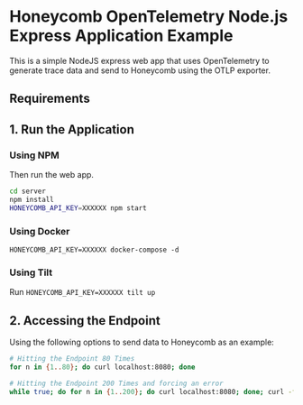 # Honeycomb OpenTelemetry Node.js Express Application Example

This is a simple NodeJS express web app that uses OpenTelemetry to generate trace data and send to Honeycomb using the OTLP exporter.

## Requirements

## 1. Run the Application

### Using NPM

Then run the web app.

```bash
cd server
npm install
HONEYCOMB_API_KEY=XXXXXX npm start
```
### Using Docker

`HONEYCOMB_API_KEY=XXXXXX docker-compose -d`

### Using Tilt

Run `HONEYCOMB_API_KEY=XXXXXX tilt up`

## 2. Accessing the Endpoint

Using the following options to send data to Honeycomb as an example:

```bash
# Hitting the Endpoint 80 Times
for n in {1..80}; do curl localhost:8080; done

```

```bash
# Hitting the Endpoint 200 Times and forcing an error
while true; do for n in {1..200}; do curl localhost:8080; done; curl -f localhost:8080/c; sleep 5; done
```
